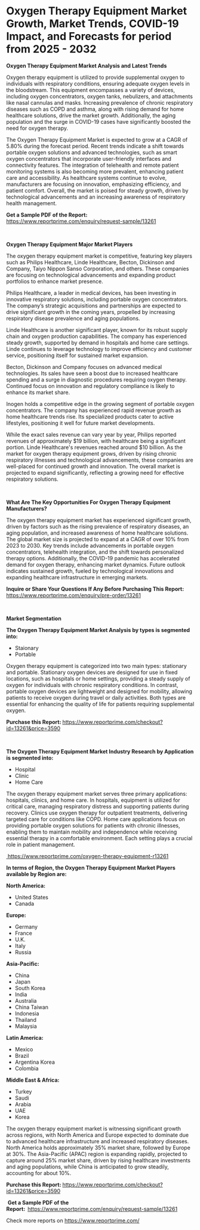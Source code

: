 <p><h1>Oxygen Therapy Equipment Market Growth, Market Trends, COVID-19 Impact, and Forecasts for period from 2025 - 2032</h1></p><p><strong>Oxygen Therapy Equipment Market Analysis and Latest Trends</strong></p>
<p><p>Oxygen therapy equipment is utilized to provide supplemental oxygen to individuals with respiratory conditions, ensuring adequate oxygen levels in the bloodstream. This equipment encompasses a variety of devices, including oxygen concentrators, oxygen tanks, nebulizers, and attachments like nasal cannulas and masks. Increasing prevalence of chronic respiratory diseases such as COPD and asthma, along with rising demand for home healthcare solutions, drive the market growth. Additionally, the aging population and the surge in COVID-19 cases have significantly boosted the need for oxygen therapy.</p><p>The Oxygen Therapy Equipment Market is expected to grow at a CAGR of 5.80% during the forecast period. Recent trends indicate a shift towards portable oxygen solutions and advanced technologies, such as smart oxygen concentrators that incorporate user-friendly interfaces and connectivity features. The integration of telehealth and remote patient monitoring systems is also becoming more prevalent, enhancing patient care and accessibility. As healthcare systems continue to evolve, manufacturers are focusing on innovation, emphasizing efficiency, and patient comfort. Overall, the market is poised for steady growth, driven by technological advancements and an increasing awareness of respiratory health management.</p></p>
<p><strong>Get a Sample PDF of the Report:&nbsp;</strong> <a href="https://www.reportprime.com/enquiry/request-sample/13261?utm_campaign=3530&utm_medium=2&utm_source=Github&utm_content=ia&utm_term=19032025&utm_id=oxygen-therapy-equipment">https://www.reportprime.com/enquiry/request-sample/13261</a></p>
<p>&nbsp;</p>
<p><strong>Oxygen Therapy Equipment Major Market Players</strong></p>
<p><p>The oxygen therapy equipment market is competitive, featuring key players such as Philips Healthcare, Linde Healthcare, Becton, Dickinson and Company, Taiyo Nippon Sanso Corporation, and others. These companies are focusing on technological advancements and expanding product portfolios to enhance market presence.</p><p>Philips Healthcare, a leader in medical devices, has been investing in innovative respiratory solutions, including portable oxygen concentrators. The company’s strategic acquisitions and partnerships are expected to drive significant growth in the coming years, propelled by increasing respiratory disease prevalence and aging populations.</p><p>Linde Healthcare is another significant player, known for its robust supply chain and oxygen production capabilities. The company has experienced steady growth, supported by demand in hospitals and home care settings. Linde continues to leverage technology to improve efficiency and customer service, positioning itself for sustained market expansion.</p><p>Becton, Dickinson and Company focuses on advanced medical technologies. Its sales have seen a boost due to increased healthcare spending and a surge in diagnostic procedures requiring oxygen therapy. Continued focus on innovation and regulatory compliance is likely to enhance its market share.</p><p>Inogen holds a competitive edge in the growing segment of portable oxygen concentrators. The company has experienced rapid revenue growth as home healthcare trends rise. Its specialized products cater to active lifestyles, positioning it well for future market developments.</p><p>While the exact sales revenue can vary year by year, Philips reported revenues of approximately $19 billion, with healthcare being a significant portion. Linde Healthcare's revenues reached around $10 billion. As the market for oxygen therapy equipment grows, driven by rising chronic respiratory illnesses and technological advancements, these companies are well-placed for continued growth and innovation. The overall market is projected to expand significantly, reflecting a growing need for effective respiratory solutions.</p></p>
<p>&nbsp;</p>
<p><strong>What Are The Key Opportunities For Oxygen Therapy Equipment Manufacturers?</strong></p>
<p><p>The oxygen therapy equipment market has experienced significant growth, driven by factors such as the rising prevalence of respiratory diseases, an aging population, and increased awareness of home healthcare solutions. The global market size is projected to expand at a CAGR of over 10% from 2023 to 2030. Key trends include advancements in portable oxygen concentrators, telehealth integration, and the shift towards personalized therapy options. Additionally, the COVID-19 pandemic has accelerated demand for oxygen therapy, enhancing market dynamics. Future outlook indicates sustained growth, fueled by technological innovations and expanding healthcare infrastructure in emerging markets.</p></p>
<p><strong>Inquire or Share Your Questions If Any Before Purchasing This Report:</strong> <a href="https://www.reportprime.com/enquiry/pre-order/13261?utm_campaign=3530&utm_medium=2&utm_source=Github&utm_content=ia&utm_term=19032025&utm_id=oxygen-therapy-equipment">https://www.reportprime.com/enquiry/pre-order/13261</a></p>
<p>&nbsp;</p>
<p><strong>Market Segmentation</strong></p>
<p><strong>The Oxygen Therapy Equipment Market Analysis by types is segmented into:</strong></p>
<p><ul><li>Staionary</li><li>Portable</li></ul></p>
<p><p>Oxygen therapy equipment is categorized into two main types: stationary and portable. Stationary oxygen devices are designed for use in fixed locations, such as hospitals or home settings, providing a steady supply of oxygen for individuals with chronic respiratory conditions. In contrast, portable oxygen devices are lightweight and designed for mobility, allowing patients to receive oxygen during travel or daily activities. Both types are essential for enhancing the quality of life for patients requiring supplemental oxygen.</p></p>
<p><strong>Purchase this Report:&nbsp;</strong><a href="https://www.reportprime.com/checkout?id=13261&price=3590&utm_campaign=3530&utm_medium=2&utm_source=Github&utm_content=ia&utm_term=19032025&utm_id=oxygen-therapy-equipment">https://www.reportprime.com/checkout?id=13261&price=3590</a></p>
<p>&nbsp;</p>
<p><strong>The Oxygen Therapy Equipment Market Industry Research by Application is segmented into:</strong></p>
<p><ul><li>Hospital</li><li>Clinic</li><li>Home Care</li></ul></p>
<p><p>The oxygen therapy equipment market serves three primary applications: hospitals, clinics, and home care. In hospitals, equipment is utilized for critical care, managing respiratory distress and supporting patients during recovery. Clinics use oxygen therapy for outpatient treatments, delivering targeted care for conditions like COPD. Home care applications focus on providing portable oxygen solutions for patients with chronic illnesses, enabling them to maintain mobility and independence while receiving essential therapy in a comfortable environment. Each setting plays a crucial role in patient management.</p></p>
<p><a href="https://www.reportprime.com/oxygen-therapy-equipment-r13261?utm_campaign=3530&utm_medium=2&utm_source=Github&utm_content=ia&utm_term=19032025&utm_id=oxygen-therapy-equipment">&nbsp;https://www.reportprime.com/oxygen-therapy-equipment-r13261</a></p>
<p><strong>In terms of Region, the Oxygen Therapy Equipment Market Players available by Region are:</strong></p>
<p>
    <p> <strong> North America: </strong>
        <ul>
            <li>United States</li>
            <li>Canada</li>
        </ul>
        </p> 
    <p> <strong> Europe: </strong>
        <ul>
            <li>Germany</li>
            <li>France</li>
            <li>U.K.</li>
            <li>Italy</li>
            <li>Russia</li>
        </ul>
        </p> 
    <p> <strong> Asia-Pacific: </strong>
        <ul>
            <li>China</li>
            <li>Japan</li>
            <li>South Korea</li>
            <li>India</li>
            <li>Australia</li>
            <li>China Taiwan</li>
            <li>Indonesia</li>
            <li>Thailand</li>
            <li>Malaysia</li>
        </ul>
        </p> 
    <p> <strong> Latin America: </strong>
        <ul>
            <li>Mexico</li>
            <li>Brazil</li>
            <li>Argentina Korea</li>
            <li>Colombia</li>
        </ul>
        </p> 
    <p> <strong> Middle East & Africa: </strong>
        <ul>
            <li>Turkey</li>
            <li>Saudi</li>
            <li>Arabia</li>
            <li>UAE</li>
            <li>Korea</li>
        </ul>
    </p>
    </p>
<p><p>The oxygen therapy equipment market is witnessing significant growth across regions, with North America and Europe expected to dominate due to advanced healthcare infrastructure and increased respiratory diseases. North America holds approximately 35% market share, followed by Europe at 30%. The Asia-Pacific (APAC) region is expanding rapidly, projected to capture around 25% market share, driven by rising healthcare investments and aging populations, while China is anticipated to grow steadily, accounting for about 10%.</p></p>
<p><strong>Purchase this Report: </strong><a href="https://www.reportprime.com/checkout?id=13261&price=3590&utm_campaign=3530&utm_medium=2&utm_source=Github&utm_content=ia&utm_term=19032025&utm_id=oxygen-therapy-equipment">https://www.reportprime.com/checkout?id=13261&price=3590</a></p>
<p>&nbsp;<strong>Get a Sample PDF of the Report:&nbsp;&nbsp;</strong><a href="https://www.reportprime.com/enquiry/request-sample/13261?utm_campaign=3530&utm_medium=2&utm_source=Github&utm_content=ia&utm_term=19032025&utm_id=oxygen-therapy-equipment">https://www.reportprime.com/enquiry/request-sample/13261</a></p>
<p><strong></strong></p>
<p>Check more reports on <a href="https://www.reportprime.com/?utm_campaign=3530&utm_medium=2&utm_source=Github&utm_content=ia&utm_term=19032025&utm_id=oxygen-therapy-equipment">https://www.reportprime.com/</a></p>